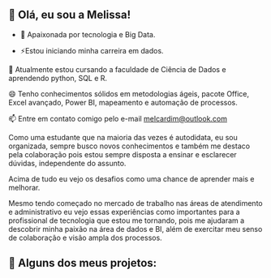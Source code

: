 ## 👋 Olá, eu sou a Melissa!

- 💞 ️Apaixonada por tecnologia e Big Data.

- ⚡Estou iniciando minha carreira em dados.

🌱 Atualmente estou cursando a faculdade de Ciência de Dados e aprendendo python, SQL e R.

😄 Tenho conhecimentos sólidos em metodologias ágeis, pacote Office, Excel avançado, Power BI, mapeamento e automação de processos.

📫 Entre em contato comigo pelo e-mail melcardim@outlook.com


Como uma estudante que na maioria das vezes é autodidata, eu sou organizada, sempre busco novos conhecimentos e também me destaco pela colaboração pois estou sempre disposta a ensinar e esclarecer dúvidas, independente do assunto. 

Acima de tudo eu vejo os desafios como uma chance de aprender mais e melhorar.

Mesmo tendo começado no mercado de trabalho nas áreas de atendimento e administrativo eu vejo essas experiências como importantes para a profissional de tecnologia que estou me tornando, pois me ajudaram a descobrir minha paixão na área de dados e BI, além de exercitar meu senso de colaboração e visão ampla dos processos. 

## 🚀 Alguns dos meus projetos:

<!---
CardimMelissa/CardimMelissa is a ✨ special ✨ repository because its `README.md` (this file) appears on your GitHub profile.
You can click the Preview link to take a look at your changes.
--->
